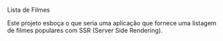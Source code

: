Lista de Filmes

Este projeto esboça o que seria uma aplicação que fornece uma listagem de filmes populares com SSR (Server Side Rendering).
